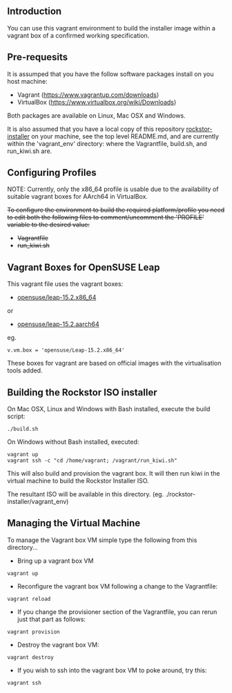 Introduction
------------
You can use this vagrant environment to build the installer image within a vagrant box of a confirmed working 
specification.

Pre-requesits
-------------
It is assumped that you have the follow software packages install on you host machine:
- Vagrant (https://www.vagrantup.com/downloads)
- VirtualBox (https://www.virtualbox.org/wiki/Downloads)

Both packages are available on Linux, Mac OSX and Windows.

It is also assumed that you have a local copy of this repository [rockstor-installer](https://github.com/rockstor/rockstor-installer) on your machine, see the top level README.md, and are currently within the 'vagrant_env' directory: where the Vagrantfile, build.sh, and run_kiwi.sh are.

Configuring Profiles
--------------------
NOTE: Currently, only the x86_64 profile is usable due to the availability of suitable vagrant boxes for 
AArch64 in VirtualBox. 

<s>
To configure the environment to build the required platform/profile you need to edit both the following files to 
comment/uncomment the 'PROFILE' variable to the desired value:

- Vagrantfile
- run_kiwi.sh
</s>

Vagrant Boxes for OpenSUSE Leap
-------------------------------

This vagrant file uses the vagrant boxes: 
- [opensuse/leap-15.2.x86_64](https://app.vagrantup.com/opensuse/boxes/Leap-15.2.x86_64)

or
- [opensuse/leap-15.2.aarch64](https://app.vagrantup.com/opensuse/boxes/Leap-15.2.aarch64)

eg.
```
v.vm.box = 'opensuse/Leap-15.2.x86_64' 
```

These boxes for vagrant are based on official images with the virtualisation tools added.  

Building the Rockstor ISO installer
-----------------------------------
On Mac OSX, Linux and Windows with Bash installed, execute the build script:

```shell script
./build.sh
```

On Windows without Bash installed, executed:

```
vagrant up
vagrant ssh -c "cd /home/vagrant; /vagrant/run_kiwi.sh"
```

This will also build and provision the vagrant box. It will then run kiwi in the virtual machine to build the Rockstor 
Installer ISO. 

The resultant ISO will be available in this directory. (eg. ./rockstor-installer/vagrant_env)

Managing the Virtual Machine
----------------------------
To manage the Vagrant box VM simple type the following from this directory...

- Bring up a vagrant box VM
```shell script
vagrant up
```

- Reconfigure the vagrant box VM following a change to the Vagrantfile:

```shell script
vagrant reload
```

- If you change the provisioner section of the Vagrantfile, you can rerun just that part as follows:

```shell script
vagrant provision
```

- Destroy the vagrant box VM:

```shell script
vagrant destroy
```

- If you wish to ssh into the vagrant box VM to poke around, try this:

```shell script
vagrant ssh
```
